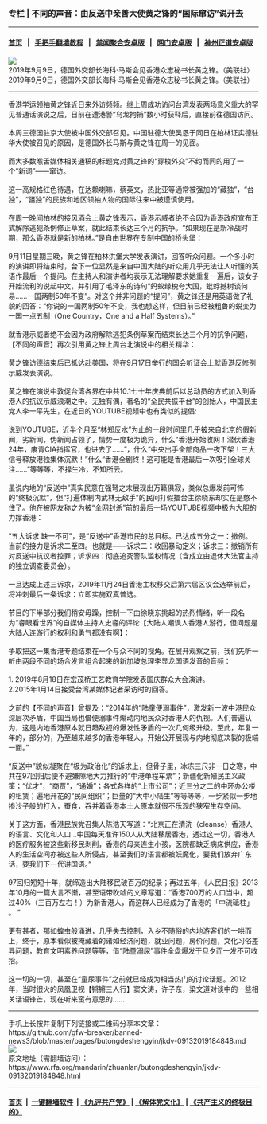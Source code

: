 ### 专栏 | 不同的声音：由反送中亲善大使黄之锋的“国际窜访”说开去
------------------------

#### [首页](https://github.com/gfw-breaker/banned-news3/blob/master/README.md) &nbsp;&nbsp;|&nbsp;&nbsp; [手把手翻墙教程](https://github.com/gfw-breaker/guides/wiki) &nbsp;&nbsp;|&nbsp;&nbsp; [禁闻聚合安卓版](https://github.com/gfw-breaker/bn-android) &nbsp;&nbsp;|&nbsp;&nbsp; [网门安卓版](https://github.com/oGate2/oGate) &nbsp;&nbsp;|&nbsp;&nbsp; [神州正道安卓版](https://github.com/SzzdOgate/update) 



<div id="headerimg">
 <img alt="2019年9月9日，德国外交部长海科·马斯会见香港众志秘书长黄之锋。（美联社）" src="https://www.rfa.org/mandarin/zhuanlan/butongdeshengyin/jkdv-09132019184848.html/hc913k.jpg/image" title="2019年9月9日，德国外交部长海科·马斯会见香港众志秘书长黄之锋。（美联社）"/>
 <div id="headerimgcontents">
  <div id="headerimgcaption">
   <span>
    2019年9月9日，德国外交部长海科·马斯会见香港众志秘书长黄之锋。（美联社）
   </span>
   <!-- zoomattribute -->
  </div>
  <!-- headerimgcaption -->
 </div>
 <!-- headerimagecontents -->
</div>

<hr/>
<div id="storytext">
 <div>
  <div class="slot_header">
  </div>
 </div>
 <p>
  香港学运领袖黄之锋近日来外访频频。继上周成功访问台湾发表两场意义重大的罕见普通话演说之后，日前在遭港警“乌龙拘捕”数小时获释后，直接前往德国访问。
  <br/>
  <br/>
  本周三德国驻京大使被中国外交部召见。中国驻德大使吴恳于同日在柏林证实德驻华大使被召见的原因，是德国外长马斯与黄之锋在周一的见面。
  <br/>
  <br/>
  而大多数喉舌媒体相关通稿的标题党对黄之锋的“穿梭外交”不约而同的用了一个“新词”——窜访。
  <br/>
  <br/>
  这一高规格红色待遇，在达赖喇嘛，蔡英文，热比亚等通常被强加的“藏独”，“台独”，“疆独”的民族和地区领袖人物的国际往来中被谨慎使用。
  <br/>
  <br/>
  在周一晚间柏林的接风酒会上黄之锋表示，香港示威者绝不会因为香港政府宣布正式解除逃犯条例修正草案，就此结束长达三个月的抗争。“如果现在是新冷战时期，那么香港就是新的柏林。”是自由世界在专制中国的桥头堡：
  <br/>
  <br/>
  9月11日星期三晚，黄之锋在柏林洪堡大学发表演讲，回答听众问题。一个多小时的演讲即将结束时，台下一位显然是来自中国大陆的听众用几乎无法让人听懂的英语作最后一个提问。在主持人和演讲者均表示无法理解要求她重复一遍后，该女子开始流利的说起中文，并引用了毛泽东的诗句“蚂蚁缘槐夸大国，蚍蜉撼树谈何易……一国两制50年不变”。对这个并非问题的“提问”，黄之锋还是用英语做了礼貌的回答：“你说的一国两制50年不变，我也想这样，但目前已经被粗鲁的蜕变为一国一点五制（One Country，One and a Half Systems）。”
  <br/>
  <br/>
  就香港示威者绝不会因为政府解除逃犯条例草案而结束长达三个月的抗争问题，【不同的声音】再次引用黄之锋上周台北演说中的相关精华：
  <br/>
  <br/>
  黄之锋访德结束后已抵达赴美国，将在9月17日举行的国会听证会上就香港反修例示威发表演说。
  <br/>
  <br/>
  黄之锋在演说中敦促台湾各界在中共10.1七十年庆典前后以总动员的方式加入到香港人的抗议示威浪潮之中。无独有偶，著名的“全民共振平台”的创始人，中国民主党人李一平先生，在近日的YOUTUBE视频中也有类似的提倡:
  <br/>
  <br/>
  说到YOUTUBE，近半个月至“林郑反水”为止的一段时间里几乎被来自北京的假新闻，劣新闻，伪新闻占领了，情势一度极为诡异，什么“香港开始收网！潜伏香港24年，废青CIA指挥官，也进去了……”，什么“中央出手全部商品一夜下架！三大信号释放港独集体沉默！”什么“香港全剧终！这可能是香港最后一次吸引全球关注……”等等等，不择生冷，不知所云。
  <br/>
  <br/>
  虽说内地的“反送中”真实民意在强弩之末展现出万籁俱寂，类似总爆发前可怖的“终极沉默”，但“打遍体制内武林无敌手”的民间打假擂台主徐晓东却实在是憋不住了。他在被网友称之为被“全网封杀”前的最后一场YOUTUBE视频中极为大胆的力撑香港：
  <br/>
  <br/>
  “五大诉求 缺一不可”，是“反送中”香港市民的总目标。已达成五分之一：撤例。当前的接力是诉求二至四。也就是——诉求二：收回暴动定义；诉求三：撤销所有对反送中抗议者控罪；诉求四：彻底追究警队滥权情况（含成立由退休大法官主持的独立调查委员会）。
  <br/>
  <br/>
  一旦达成上述三诉求，2019年11月24日香港主权移交后第六届区议会选举前后，将冲刺最后一条诉求：立即实施双真普选。
  <br/>
  <br/>
  节目的下半部分我们稍安毋躁，控制一下由徐晓东挑起的热烈情绪，听一段名为“睿眼看世界”的自媒体主持人史睿的评论【大陆人嘲讽人香港人游行，但问题是大陆人连游行的权利和勇气都没有啊】：
  <br/>
  <br/>
  争取把这一集香港专题结束在一个与众不同的视角。在展开观察之前，我们先听一听由两段不同的场合发言组合起来的新加坡总理李显龙国语发音的音频：
  <br/>
  <br/>
  1. 2019年8月18日在宏茂桥工艺教育学院发表国庆群众大会演讲。
  <br/>
  2.2015年1月14日接受台湾某媒体记者采访时的回答。
  <br/>
  <br/>
  之前的【不同的声音】曾提及：“2014年的“陆童便溺事件”，激发新一波中港民众深层次矛盾，中国当局也借便溺事件煽动内地民众对香港人的仇视。人们普遍认为，这是内地香港原本就日趋敌视的爆发性矛盾的一次几何级升级。至此，年复一年的，部分的，乃至越来越多的香港年轻人，开始公开展现与内地彻底决裂的极端一面。”
  <br/>
  <br/>
  “反送中”貌似凝聚在“极为政治化”的诉求上，但骨子里，冰冻三尺非一日之寒，中共在97回归后便不避嫌隙地大力推行的“中港单程车票”；新疆化新殖民主义政策；“优才”，“商贾”，“通婚”；各式各样的“上市公司”；近三分之二的中环办公楼的租赁；遍地开花的“民间组织”；巨量的“大中小陆生”等等等等，一步紧似一步地掺沙子般的打入，蚕食，吞并着香港本土人原本就很不乐观的狭窄生存空间。
  <br/>
  <br/>
  关于这方面，香港民族党召集人陈浩天写道：“北京正在清洗（cleanse）香港人的语言、文化和人口…中国每天准许150人从大陆移居香港，透过这一切，香港人的医疗服务被这些新移民剥削，香港的母亲连生小孩，医院都缺乏病床供应，香港人的生活空间亦被这些人所侵占，甚至我们的语言都被妖魔化，要我们放弃广东话，要我们下一代讲国语。”
  <br/>
  <br/>
  97回归短短十年，就缔造出大陆移民破百万的纪录；再过五年，《人民日报》2013年10月的一篇大言不惭，甚至语带吹嘘的文章写道：“香港700万的人口当中，超过40%（三百万左右！）为新香港人，而这群人已经成为了香港的「中流砥柱」 。 ”
  <br/>
  <br/>
  更有甚者，那如蝗虫般涌进，几乎失去控制，入乡不随俗的内地游客们的一哄而上，终于，原本看似被掩藏着的诸如经济问题，就业问题，房价问题，文化习俗差异问题，教育文明素养问题等等，借“陆童溺尿”事件全盘爆发于旦夕而一发不可收拾。
  <br/>
  <br/>
  这一切的一切，甚至在“童尿事件”之前就已经成为相当热门的讨论话题。2012年，当时很火的凤凰卫视【锵锵三人行】窦文涛，许子东，梁文道对谈中的一些相关话语锋芒，现在听来蛮有意思的……
 </p>
</div>

<hr/>
手机上长按并复制下列链接或二维码分享本文章：<br/>
https://github.com/gfw-breaker/banned-news3/blob/master/pages/butongdeshengyin/jkdv-09132019184848.md <br/>
<a href='https://github.com/gfw-breaker/banned-news3/blob/master/pages/butongdeshengyin/jkdv-09132019184848.md'><img src='https://github.com/gfw-breaker/banned-news3/blob/master/pages/butongdeshengyin/jkdv-09132019184848.md.png'/></a> <br/>
原文地址（需翻墙访问）：https://www.rfa.org/mandarin/zhuanlan/butongdeshengyin/jkdv-09132019184848.html


------------------------
#### [首页](https://github.com/gfw-breaker/banned-news3/blob/master/README.md) &nbsp;|&nbsp; [一键翻墙软件](https://github.com/gfw-breaker/nogfw/blob/master/README.md) &nbsp;| [《九评共产党》](https://github.com/gfw-breaker/9ping.md/blob/master/README.md#九评之一评共产党是什么) | [《解体党文化》](https://github.com/gfw-breaker/jtdwh.md/blob/master/README.md) | [《共产主义的终极目的》](https://github.com/gfw-breaker/gczydzjmd.md/blob/master/README.md)


<img src='http://gfw-breaker.win/banned-news3/pages/butongdeshengyin/jkdv-09132019184848.md' width='0px' height='0px'/>